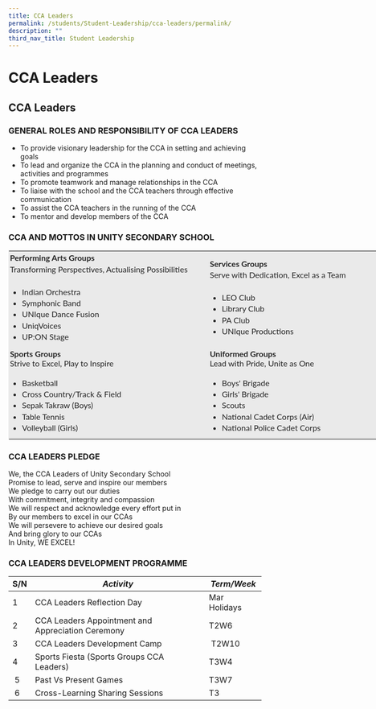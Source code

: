 ```yaml
---
title: CCA Leaders
permalink: /students/Student-Leadership/cca-leaders/permalink/
description: ""
third_nav_title: Student Leadership
---
```

CCA Leaders
===========

CCA Leaders
-----------

### GENERAL ROLES AND RESPONSIBILITY OF CCA LEADERS

  

*   To provide visionary leadership for the CCA in setting and achieving goals
*   To lead and organize the CCA in the planning and conduct of meetings, activities and programmes
*   To promote teamwork and manage relationships in the CCA
*   To liaise with the school and the CCA teachers through effective communication
*   To assist the CCA teachers in the running of the CCA
*   To mentor and develop members of the CCA

  

### CCA AND MOTTOS IN UNITY SECONDARY SCHOOL

<table class="iveo_table ives_tab_1 ive_eobj_center" style="margin: auto; outline: 0px; padding: 0px; clear: both; border: 1px solid rgb(234, 234, 234); color: rgb(69, 69, 69); font-family: Lato, sans-serif; font-size: 16px; font-style: normal; font-variant-ligatures: normal; font-variant-caps: normal; font-weight: 400; letter-spacing: normal; orphans: 2; text-align: left; text-transform: none; white-space: normal; widows: 2; word-spacing: 0px; -webkit-text-stroke-width: 0px; background-color: rgb(255, 255, 255); text-decoration-thickness: initial; text-decoration-style: initial; text-decoration-color: initial; width: 844px;"><tbody style="margin: 0px; outline: 0px; padding: 0px;"><tr style="margin: 0px; outline: 0px; padding: 0px;"><td style="margin: 0px; outline: 0px; padding: 2px; text-align: center; background-color: rgb(234, 234, 234); color: rgb(34, 34, 34); width: 394px;"><div style="margin: 0px; outline: 0px; padding: 0px; line-height: 22.4px; text-align: left;"><div style="margin: 0px; outline: 0px; padding: 0px; line-height: 22.4px;"><span style="margin: 0px; outline: 0px; padding: 0px; line-height: 22.4px;"><b style="margin: 0px; outline: 0px; padding: 0px;">Performing Arts Groups<br style="margin: 0px; outline: 0px; padding: 0px;"></b></span><span style="margin: 0px; outline: 0px; padding: 0px; font-weight: normal; line-height: 22.4px; background-color: initial;">Transforming Perspectives, Actualising Possibilities&nbsp;<br style="margin: 0px; outline: 0px; padding: 0px;"><br style="margin: 0px; outline: 0px; padding: 0px;"></span></div><div style="margin: 0px; outline: 0px; padding: 0px; line-height: 22.4px; font-weight: bold;"><ul style="margin: 0px 0px 0.5em 1.5em; outline: 0px; padding: 0px;"><li style="margin: 0px; outline: 0px; padding: 0px;"><span style="margin: 0px; outline: 0px; padding: 0px; font-weight: normal; line-height: 22.4px;">Indian Orchestra&nbsp;</span></li><li style="margin: 0px; outline: 0px; padding: 0px;"><span style="margin: 0px; outline: 0px; padding: 0px; font-weight: normal; line-height: 22.4px;">Symphonic Band&nbsp;</span></li><li style="margin: 0px; outline: 0px; padding: 0px;"><span style="margin: 0px; outline: 0px; padding: 0px; font-weight: normal; line-height: 22.4px;">UNIque Dance Fusion&nbsp;</span></li><li style="margin: 0px; outline: 0px; padding: 0px;"><span style="margin: 0px; outline: 0px; padding: 0px; font-weight: normal; line-height: 22.4px;">UniqVoices&nbsp;</span></li><li style="margin: 0px; outline: 0px; padding: 0px;"><span style="margin: 0px; outline: 0px; padding: 0px; font-weight: normal; line-height: 22.4px;">UP:ON Stage</span></li></ul></div></div></td><td style="margin: 0px; outline: 0px; padding: 2px; text-align: center; background-color: rgb(234, 234, 234); color: rgb(34, 34, 34); width: 334px;"><div style="margin: 0px; outline: 0px; padding: 0px; line-height: 22.4px; text-align: left;"><b style="margin: 0px; outline: 0px; padding: 0px; line-height: 22.4px;">Services Groups<br style="margin: 0px; outline: 0px; padding: 0px;"></b><span style="margin: 0px; outline: 0px; padding: 0px; line-height: 22.4px; background-color: initial;">Serve with Dedication, Excel as a Team&nbsp;<br style="margin: 0px; outline: 0px; padding: 0px;"><br style="margin: 0px; outline: 0px; padding: 0px;"></span></div><div style="margin: 0px; outline: 0px; padding: 0px; line-height: 22.4px; text-align: left;"><ul style="margin: 0px 0px 0.5em 1.5em; outline: 0px; padding: 0px;"><li style="margin: 0px; outline: 0px; padding: 0px;"><span style="margin: 0px; outline: 0px; padding: 0px; line-height: 22.4px;">LEO Club&nbsp;</span></li><li style="margin: 0px; outline: 0px; padding: 0px;"><span style="margin: 0px; outline: 0px; padding: 0px; line-height: 22.4px;">Library Club&nbsp;</span></li><li style="margin: 0px; outline: 0px; padding: 0px;"><span style="margin: 0px; outline: 0px; padding: 0px; line-height: 22.4px;">PA Club&nbsp;</span></li><li style="margin: 0px; outline: 0px; padding: 0px;"><span style="margin: 0px; outline: 0px; padding: 0px; line-height: 22.4px;">UNIque Productions</span></li></ul></div></td></tr><tr style="margin: 0px; outline: 0px; padding: 0px;"><td style="margin: 0px; outline: 0px; padding: 2px; text-align: left; background-color: rgb(234, 234, 234); color: rgb(34, 34, 34); width: 60px;"><b style="margin: 0px; outline: 0px; padding: 0px;">Sports Groups<br style="margin: 0px; outline: 0px; padding: 0px;"></b>Strive to Excel, Play to Inspire<br style="margin: 0px; outline: 0px; padding: 0px;"><br style="margin: 0px; outline: 0px; padding: 0px;"><ul style="margin: 0px 0px 0.5em 1.5em; outline: 0px; padding: 0px;"><li style="margin: 0px; outline: 0px; padding: 0px;"><span style="margin: 0px; outline: 0px; padding: 0px; text-align: center; line-height: 22.4px;">Basketball&nbsp;</span></li><li style="margin: 0px; outline: 0px; padding: 0px;"><span style="margin: 0px; outline: 0px; padding: 0px; text-align: center; line-height: 22.4px;">Cross Country/Track &amp; Field</span></li><li style="margin: 0px; outline: 0px; padding: 0px;"><span style="margin: 0px; outline: 0px; padding: 0px; text-align: center; line-height: 22.4px;">Sepak Takraw (Boys)&nbsp;</span></li><li style="margin: 0px; outline: 0px; padding: 0px;"><span style="margin: 0px; outline: 0px; padding: 0px; text-align: center; line-height: 22.4px;">Table Tennis&nbsp;</span></li><li style="margin: 0px; outline: 0px; padding: 0px;"><span style="margin: 0px; outline: 0px; padding: 0px; text-align: center; line-height: 22.4px;">Volleyball (Girls)</span></li></ul></td><td style="margin: 0px; outline: 0px; padding: 2px; text-align: left; background-color: rgb(234, 234, 234); color: rgb(34, 34, 34); width: 60px;"><b style="margin: 0px; outline: 0px; padding: 0px;">Uniformed Groups</b><br style="margin: 0px; outline: 0px; padding: 0px;">Lead with Pride, Unite as One<br style="margin: 0px; outline: 0px; padding: 0px;"><br style="margin: 0px; outline: 0px; padding: 0px;"><ul style="margin: 0px 0px 0.5em 1.5em; outline: 0px; padding: 0px;"><li style="margin: 0px; outline: 0px; padding: 0px;"><span style="margin: 0px; outline: 0px; padding: 0px; text-align: center; line-height: 22.4px;">Boys' Brigade&nbsp;</span></li><li style="margin: 0px; outline: 0px; padding: 0px;"><span style="margin: 0px; outline: 0px; padding: 0px; text-align: center; line-height: 22.4px;">Girls' Brigade&nbsp;</span></li><li style="margin: 0px; outline: 0px; padding: 0px;"><span style="margin: 0px; outline: 0px; padding: 0px; text-align: center; line-height: 22.4px;">Scouts&nbsp;</span></li><li style="margin: 0px; outline: 0px; padding: 0px;"><span style="margin: 0px; outline: 0px; padding: 0px; text-align: center; line-height: 22.4px;">National Cadet Corps (Air)&nbsp;</span></li><li style="margin: 0px; outline: 0px; padding: 0px;"><span style="margin: 0px; outline: 0px; padding: 0px; text-align: center; line-height: 22.4px;">National Police Cadet Corps</span></li></ul></td></tr></tbody></table>

### CCA LEADERS PLEDGE

  

We, the CCA Leaders of Unity Secondary School  
Promise to lead, serve and inspire our members  
We pledge to carry out our duties  
With commitment, integrity and compassion  
We will respect and acknowledge every effort put in  
By our members to excel in our CCAs  
We will persevere to achieve our desired goals  
And bring glory to our CCAs  
In Unity, WE EXCEL!

  

  

### CCA LEADERS DEVELOPMENT PROGRAMME

| S/N | _Activity_ | _Term/Week_ |
| --- | --- | --- |
| 1 | CCA Leaders Reflection Day | Mar Holidays |
| 2 | CCA Leaders Appointment and Appreciation Ceremony | T2W6 |
| 3 | CCA Leaders Development Camp   |  T2W10 |
| 4 | Sports Fiesta (Sports Groups CCA Leaders)  | T3W4 |
|  5 | Past Vs Present Games | T3W7 |
|  6 | Cross-Learning Sharing Sessions | T3 |